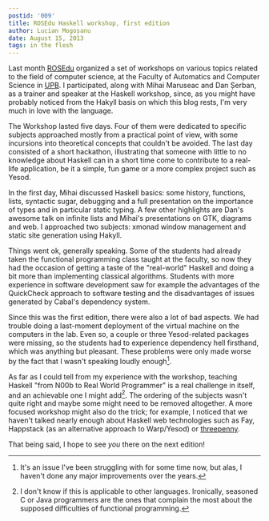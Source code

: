 ```yaml
---
postid: '009'
title: ROSEdu Haskell workshop, first edition
author: Lucian Mogoșanu
date: August 15, 2013
tags: in the flesh
---
```


Last month [ROSEdu][1] organized a set of workshops on various topics related
to the field of computer science, at the Faculty of Automatics and Computer
Science in [UPB][2]. I participated, along with Mihai Maruseac and Dan Șerban,
as a trainer and speaker at the Haskell workshop, since, as you might have
probably noticed from the Hakyll basis on which this blog rests, I'm very much
in love with the language.

<!--more-->

The Workshop lasted five days. Four of them were dedicated to specific subjects
approached mostly from a practical point of view, with some incursions into
theoretical concepts that couldn't be avoided. The last day consisted of a
short hackathon, illustrating that someone with little to no knowledge about
Haskell can in a short time come to contribute to a real-life application, be
it a simple, fun game or a more complex project such as Yesod.

In the first day, Mihai discussed Haskell basics: some history, functions,
lists, syntactic sugar, debugging and a full presentation on the importance of
types and in particular static typing. A few other highlights are Dan's awesome
talk on infinite lists and Mihai's presentations on GTK, diagrams and web. I
approached two subjects: xmonad window management and static site generation
using Hakyll.

Things went ok, generally speaking. Some of the students had already taken the
functional programming class taught at the faculty, so now they had the
occasion of getting a taste of the "real-world" Haskell and doing a bit more
than implementing classical algorithms. Students with more experience in
software development saw for example the advantages of the QuickCheck approach
to software testing and the disadvantages of issues generated by Cabal's
dependency system.

Since this was the first edition, there were also a lot of bad aspects. We had
trouble doing a last-moment deployment of the virtual machine on the computers
in the lab. Even so, a couple or three Yesod-related packages were missing, so
the students had to experience dependency hell firsthand, which was anything
but pleasant. These problems were only made worse by the fact that I wasn't
speaking loudly enough[^1].

As far as I could tell from my experience with the workshop, teaching Haskell
"from N00b to Real World Programmer" is a real challenge in itself, and an
achievable one I might add[^2]. The ordering of the subjects wasn't quite right
and maybe some might need to be removed altogether. A more focused workshop
might also do the trick; for example, I noticed that we haven't talked nearly
enough about Haskell web technologies such as Fay, Happstack (as an alternative
approach to Warp/Yesod) or [threepenny][3].

That being said, I hope to see *you* there on the next edition!

[^1]: It's an issue I've been struggling with for some time now, but alas, I
haven't done any major improvements over the years.
[^2]: I don't know if this is applicable to other languages. Ironically,
seasoned C or Java programmers are the ones that complain the most about the
supposed difficulties of functional programming.

[1]: http://workshop.rosedu.org/2013/
[2]: http://www.upb.ro/
[3]: http://apfelmus.nfshost.com/blog/2013/07/21-threepenny-gui-0-1.html
